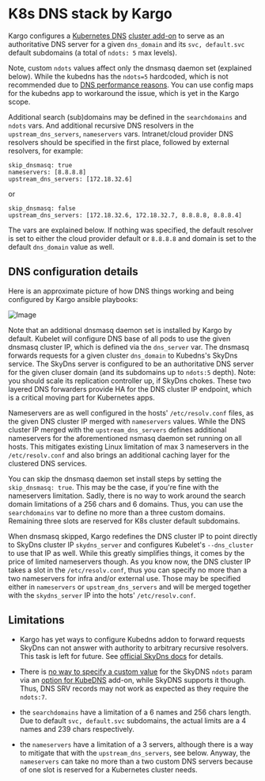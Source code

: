 K8s DNS stack by Kargo
======================

Kargo configures a [Kubernetes DNS](http://kubernetes.io/docs/admin/dns/)
[cluster add-on](http://releases.k8s.io/master/cluster/addons/README.md)
to serve as an authoritative DNS server for a given ``dns_domain`` and its
``svc, default.svc`` default subdomains (a total of ``ndots: 5`` max levels).

Note, custom ``ndots`` values affect only the dnsmasq daemon set (explained below).
While the kubedns has the ``ndots=5`` hardcoded, which is not recommended due to
[DNS performance reasons](https://github.com/kubernetes/kubernetes/issues/14051).
You can use config maps for the kubedns app to workaround the issue, which is
yet in the Kargo scope.

Additional search (sub)domains may be defined in the ``searchdomains``
and ``ndots`` vars. And additional recursive DNS resolvers in the `` upstream_dns_servers``,
``nameservers`` vars. Intranet/cloud provider DNS resolvers should be specified
in the first place, followed by external resolvers, for example:

```
skip_dnsmasq: true
nameservers: [8.8.8.8]
upstream_dns_servers: [172.18.32.6]
```
or
```
skip_dnsmasq: false
upstream_dns_servers: [172.18.32.6, 172.18.32.7, 8.8.8.8, 8.8.8.4]
```
The vars are explained below. If nothing was specified, the default
resolver is set to either the cloud provider default or `8.8.8.8` and
domain is set to the default ``dns_domain`` value as well.

DNS configuration details
-------------------------

Here is an approximate picture of how DNS things working and
being configured by Kargo ansible playbooks:

![Image](figures/dns.jpeg?raw=true)

Note that an additional dnsmasq daemon set is installed by Kargo
by default. Kubelet will configure DNS base of all pods to use the
given dnsmasq cluster IP, which is defined via the ``dns_server`` var.
The dnsmasq forwards requests for a given cluster ``dns_domain`` to
Kubedns's SkyDns service. The SkyDns server is configured to be an
authoritative DNS server for the given cluser domain (and its subdomains
up to ``ndots:5`` depth). Note: you should scale its replication controller
up, if SkyDns chokes. These two layered DNS forwarders provide HA for the
DNS cluster IP endpoint, which is a critical moving part for Kubernetes apps.

Nameservers are as well configured in the hosts' ``/etc/resolv.conf`` files,
as the given DNS cluster IP merged with ``nameservers`` values. While the
DNS cluster IP merged with the ``upstream_dns_servers`` defines additional
nameservers for the aforementioned nsmasq daemon set running on all hosts.
This mitigates existing Linux limitation of max 3 nameservers in the
``/etc/resolv.conf`` and also brings an additional caching layer for the
clustered DNS services.

You can skip the dnsmasq daemon set install steps by setting the
``skip_dnsmasq: true``. This may be the case, if you're fine with
the nameservers limitation. Sadly, there is no way to work around the
search domain limitations of a 256 chars and 6 domains. Thus, you can
use the ``searchdomains`` var to define no more than a three custom domains.
Remaining three slots are reserved for K8s cluster default subdomains.

When dnsmasq skipped, Kargo redefines the DNS cluster IP to point directly
to SkyDns cluster IP ``skydns_server`` and configures Kubelet's
``--dns_cluster`` to use that IP as well. While this greatly simplifies
things, it comes by the price of limited nameservers though. As you know now,
the DNS cluster IP takes a slot in the ``/etc/resolv.conf``, thus you can
specify no more than a two nameservers for infra and/or external use.
Those may be specified either in ``nameservers`` or ``upstream_dns_servers``
and will be merged together with the ``skydns_server`` IP into the hots'
``/etc/resolv.conf``.

Limitations
-----------

* Kargo has yet ways to configure Kubedns addon to forward requests SkyDns can
  not answer with authority to arbitrary recursive resolvers. This task is left
  for future. See [official SkyDns docs](https://github.com/skynetservices/skydns)
  for details.

* There is
  [no way to specify a custom value](https://github.com/kubernetes/kubernetes/issues/33554)
  for the SkyDNS ``ndots`` param via an
  [option for KubeDNS](https://github.com/kubernetes/kubernetes/blob/master/cmd/kube-dns/app/options/options.go)
  add-on, while SkyDNS supports it though. Thus, DNS SRV records may not work
  as expected as they require the ``ndots:7``.

* the ``searchdomains`` have a limitation of a 6 names and 256 chars
  length. Due to default ``svc, default.svc`` subdomains, the actual
  limits are a 4 names and 239 chars respectively.

* the ``nameservers`` have a limitation of a 3 servers, although there
  is a way to mitigate that with the ``upstream_dns_servers``,
  see below. Anyway, the ``nameservers`` can take no more than a two
  custom DNS servers because of one slot is reserved for a Kubernetes
  cluster needs.
